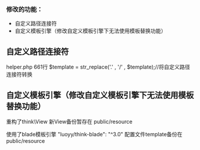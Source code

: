 
### 修改的功能：

 + 自定义路径连接符
 + 自定义模板引擎（修改自定义模板引擎下无法使用模板替换功能）

## 自定义路径连接符

helper.php 661行
$template = str_replace('.' , '/' , $template);//将自定义路径连接符转换

## 自定义模板引擎（修改自定义模板引擎下无法使用模板替换功能）

重构了think\View
新View备份暂存在 public/resource

使用了blade模板引擎
"luoyy/think-blade": "^3.0"
配置文件template备份在   public/resource 
